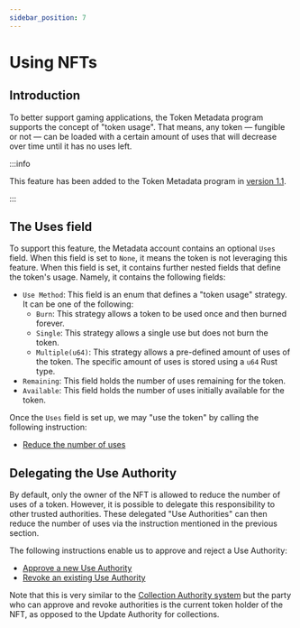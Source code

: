 ```yaml
---
sidebar_position: 7
---
```


# Using NFTs

## Introduction

To better support gaming applications, the Token Metadata program supports the concept of "token usage". That means, any token — fungible or not — can be loaded with a certain amount of uses that will decrease over time until it has no uses left.

:::info

This feature has been added to the Token Metadata program in [version 1.1](./changelog/v1-1).

:::

## The Uses field

To support this feature, the Metadata account contains an optional `Uses` field. When this field is set to `None`, it means the token is not leveraging this feature. When this field is set, it contains further nested fields that define the token's usage. Namely, it contains the following fields:

- `Use Method`: This field is an enum that defines a "token usage" strategy. It can be one of the following:
  - `Burn`: This strategy allows a token to be used once and then burned forever.
  - `Single`: This strategy allows a single use but does not burn the token.
  - `Multiple(u64)`: This strategy allows a pre-defined amount of uses of the token. The specific amount of uses is stored using a `u64` Rust type.
- `Remaining`: This field holds the number of uses remaining for the token.
- `Available`: This field holds the number of uses initially available for the token.

Once the `Uses` field is set up, we may "use the token" by calling the following instruction:

- [Reduce the number of uses](./instructions#reduce-the-number-of-uses)

## Delegating the Use Authority

By default, only the owner of the NFT is allowed to reduce the number of uses of a token. However, it is possible to delegate this responsibility to other trusted authorities. These delegated "Use Authorities" can then reduce the number of uses via the instruction mentioned in the previous section.

The following instructions enable us to approve and reject a Use Authority:

- [Approve a new Use Authority](./instructions#approve-a-new-use-authority)
- [Revoke an existing Use Authority](./instructions#revoke-an-existing-use-authority)

Note that this is very similar to the [Collection Authority system](./certified-collections#delegating-the-collection-authority) but the party who can approve and revoke authorities is the current token holder of the NFT, as opposed to the Update Authority for collections.
